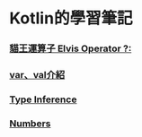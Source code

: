 # Kotlin的學習筆記

### [貓王運算子 Elvis Operator ?:](https://yayachang.github.io/Kotlin/elvis_operator)
### [var、val介紹](https://yayachang.github.io/Kotlin/variable)
### [Type Inference](https://yayachang.github.io/Kotlin/type_inference)
### [Numbers](https://yayachang.github.io/Kotlin/Numbers)
